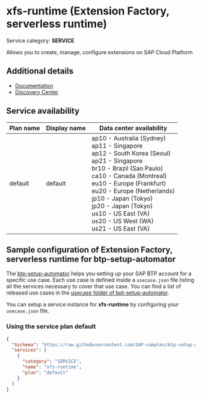 # xfs-runtime (Extension Factory, serverless runtime)

Service category: **SERVICE**

Allows you to create, manage, configure extensions on SAP Cloud Platform

## Additional details

- [Documentation](https://help.sap.com/viewer/product/XF_SERVERLESS_RUNTIME/Cloud/en-US)
- [Discovery Center](https://discovery-center.cloud.sap/serviceCatalog/serverless-runtime)

## Service availability

| Plan name | Display name | Data center availability  |
|------|----------------|---------------------------|
|  default  |  default  | ap10 - Australia (Sydney)<br> ap11 - Singapore<br> ap12 - South Korea (Seoul)<br> ap21 - Singapore<br> br10 - Brazil (Sao Paulo)<br> ca10 - Canada (Montreal)<br> eu10 - Europe (Frankfurt)<br> eu20 - Europe (Netherlands)<br> jp10 - Japan (Tokyo)<br> jp20 - Japan (Tokyo)<br> us10 - US East (VA)<br> us20 - US West (WA)<br> us21 - US East (VA)  |

## Sample configuration of **Extension Factory, serverless runtime** for btp-setup-automator

The [btp-setup-automator](https://github.com/SAP-samples/btp-setup-automator) helps you setting up your SAP BTP account for a specific use case. Each use case is defined inside a `usecase.json` file listing all the services necessary to cover that use case. You can find a list of released use cases in the [usecase folder of bpt-setup-automator](https://github.com/SAP-samples/btp-setup-automator/tree/main/usecases).

You can setup a service instance for **xfs-runtime** by configuring your `usecase.json` file.

### Using the service plan **default**

```json
{
  "$schema": "https://raw.githubusercontent.com/SAP-samples/btp-setup-automator/main/libs/btpsa-usecase.json",
  "services": [
    {
      "category": "SERVICE",
      "name": "xfs-runtime",
      "plan": "default"
    }
  ]
}
```
